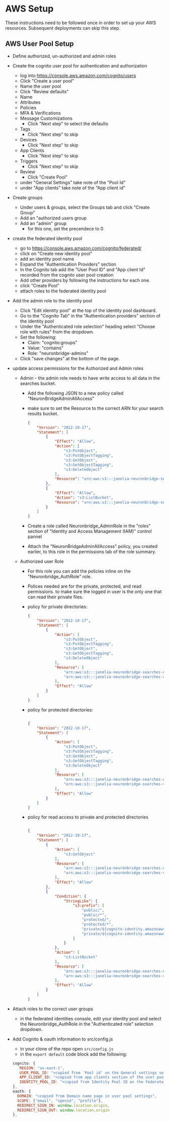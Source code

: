 # AWS Setup

These instructions need to be followed once in order to set up your AWS resources. Subsequent deployments can skip this step.

## AWS User Pool Setup

- Define authorized, un-authorized and admin roles
- Create the cognito user pool for authentication and authorization
  - log into <https://console.aws.amazon.com/cognito/users>
  - Click "Create a user pool"
  - Name the user pool
  - Click "Review defaults"
  - Name
  - Attributes
  - Policies
  - MFA & Verifications
  - Message Customizations
    - Click "Next step" to select the defaults
  - Tags
    - Click "Next step" to skip
  - Devices
    - Click "Next step" to skip
  - App Clients
    - Click "Next step" to skip
  - Triggers
    - Click "Next step" to skip
  - Review
    - Click "Create Pool"
  - under "General Settings" take note of the "Pool Id"
  - under "App clients" take note of the "App client id"
- Create groups
  - Under users & groups, select the Groups tab and click "Create Group"
  - Add an "authorized users group
  - Add an "admin" group
    - for this one, set the precendece to 0

- create the federated identity pool
  - go to <https://console.aws.amazon.com/cognito/federated/>
  - click on "Create new identity pool"
  - add an identity pool name
  - Expand the "Authentication Providers" section
  - In the Cognito tab add the "User Pool ID" and "App client Id" recorded from the cognito user pool creation
  - Add other providers by following the instructions for each one.
  - click "Create Pool"
  - attach roles to the federated identity pool
- Add the admin role to the identity pool
  - Click "Edit identity pool" at the top of the identity pool dashboard.
  - Go to the "Cognito Tab" in the "Authentication providers" section of the identity pool
  - Under the "Authenticated role selection" heading select "Choose role with rules" from the dropdown.
  - Set the following:
    - Claim: "cognito:groups"
    - Value: "contains"
    - Role: "neuronbridge-admins"
  - Click "save changes" at the bottom of the page.
- update access permissions for the Authorized and Admin roles
  - Admin - the admin role needs to have write access to all data in the searches bucket.
    - Add the following JSON to a new policy called "NeuronBridgeAdminAllAccess"
    - make sure to set the Resource to the correct ARN for your search results bucket.

        ```json
        {
            "Version": "2012-10-17",
            "Statement": [
                {
                    "Effect": "Allow",
                    "Action": [
                        "s3:PutObject",
                        "s3:PutObjectTagging",
                        "s3:GetObject",
                        "s3:GetObjectTagging",
                        "s3:DeleteObject"
                    ],
                    "Resource": "arn:aws:s3:::janelia-neuronbridge-searches-prod/*"
                },
                {
                    "Effect": "Allow",
                    "Action": "s3:ListBucket",
                    "Resource": "arn:aws:s3:::janelia-neuronbridge-searches-prod"
                }
            ]
        }
        ```

    - Create a role called Neuronbridge_AdminRole in the "roles" section of "Identity and Access Management (IAM)" control pannel
    - Attach the "NeuronBridgeAdminAllAccess" policy, you created earlier, to this role in the permissions tab of the role summary.
  - Authorized user Role
    - For this role you can add the policies inline on the "Neuronbridge_AuthRole" role.
    - Polices needed are for the private, protected, and read permissions. to make sure the logged in user is the only one that can read their private files.
    - policy for private directories:

        ```json
        {
            "Version": "2012-10-17",
            "Statement": [
                {
                    "Action": [
                        "s3:PutObject",
                        "s3:PutObjectTagging",
                        "s3:GetObject",
                        "s3:GetObjectTagging",
                        "s3:DeleteObject"
                    ],
                    "Resource": [
                        "arn:aws:s3:::janelia-neuronbridge-searches-dev/private/${cognito-identity.amazonaws.com:sub}/*",
                        "arn:aws:s3:::janelia-neuronbridge-searches-val/private/${cognito-identity.amazonaws.com:sub}/*"
                    ],
                    "Effect": "Allow"
                }
            ]
        }
        ```

    - policy for protected directories:

        ```json

        {
            "Version": "2012-10-17",
            "Statement": [
                {
                    "Action": [
                        "s3:PutObject",
                        "s3:PutObjectTagging",
                        "s3:GetObject",
                        "s3:GetObjectTagging",
                        "s3:DeleteObject"
                    ],
                    "Resource": [
                        "arn:aws:s3:::janelia-neuronbridge-searches-dev/protected/${cognito-identity.amazonaws.com:sub}/*",
                        "arn:aws:s3:::janelia-neuronbridge-searches-val/protected/${cognito-identity.amazonaws.com:sub}/*"
                    ],
                    "Effect": "Allow"
                }
            ]
        }
        ```

    - policy for read access to private and protected directories

        ```json

        {
            "Version": "2012-10-17",
            "Statement": [
                {
                    "Action": [
                        "s3:GetObject"
                    ],
                    "Resource": [
                        "arn:aws:s3:::janelia-neuronbridge-searches-dev/protected/*",
                        "arn:aws:s3:::janelia-neuronbridge-searches-val/protected/*"
                    ],
                    "Effect": "Allow"
                },
                {
                    "Condition": {
                        "StringLike": {
                            "s3:prefix": [
                                "public/",
                                "public/*",
                                "protected/",
                                "protected/*",
                                "private/${cognito-identity.amazonaws.com:sub}/",
                                "private/${cognito-identity.amazonaws.com:sub}/*"
                            ]
                        }
                    },
                    "Action": [
                        "s3:ListBucket"
                    ],
                    "Resource": [
                        "arn:aws:s3:::janelia-neuronbridge-searches-dev",
                        "arn:aws:s3:::janelia-neuronbridge-searches-val"
                    ],
                    "Effect": "Allow"
                }
            ]
        }
        ```

- Attach roles to the correct user groups
  - in the federated identities console, edit your identity pool and select the Neuronbridge_AuthRole in the "Authenticated role" selection dropdown.
- Add Cognito & oauth information to src/config.js
  - in your clone of the repo open ```src/config.js```
  - in the ```export default``` code block add the following:

   ```javascript
   cognito: {
      REGION: "us-east-1",
      USER_POOL_ID: "<copied from 'Pool id' on the General settings section of the user pool settings>",
      APP_CLIENT_ID: "<copied from app clients section of the user pool settings>",
      IDENTITY_POOL_ID: "<copied from Identity Pool ID on the Federated Identity Editing page "
   },
   oauth: {
     DOMAIN: "<copied from Domain name page in user pool settings",
     SCOPE: ["email", "openid", "profile"],
     REDIRECT_SIGN_IN: window.location.origin,
     REDIRECT_SIGN_OUT: window.location.origin
   },
   ```
